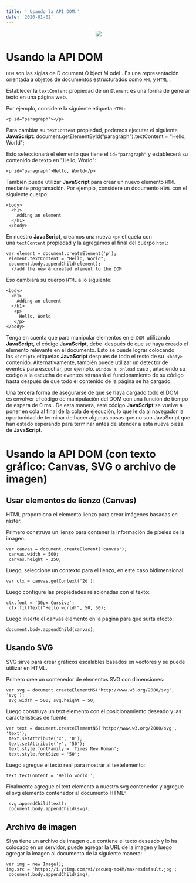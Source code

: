 ```yaml
---
title: ' Usando la API DOM.'
date: '2020-01-02'
---
```



<div markdown='1' align='center'>
  <img src='./svg/javascript.svg'/>
</div>


# Usando la API DOM

`DOM` son las siglas de D ocument O bject M odel . Es una representación orientada a objetos de documentos estructurados como `XML` y `HTML` .

Establecer la `textContent` propiedad de un `Element` es una forma de generar texto en una página web.

Por ejemplo, considere la siguiente etiqueta `HTML`:

    <p id="paragraph"></p> 

Para cambiar su `textContent` propiedad, podemos ejecutar el siguiente **JavaScript**:
     document.getElementById("paragraph").textContent = "Hello, World"; 

Esto seleccionará el elemento que tiene el `id="paragraph"` y establecerá su contenido de texto en "Hello, World":

    <p id="paragraph">Hello, World</p> 

También puede utilizar **JavaScript** para crear un nuevo elemento `HTML` mediante programación. Por ejemplo, considere un documento `HTML` con el siguiente cuerpo:

    <body> 
      <h1>
        Adding an element
      </h1>
     </body> 

En nuestro **JavaScript**, creamos una nueva `<p>` etiqueta con una `textContent` propiedad y la agregamos al final del cuerpo `html`:

    var element = document.createElement('p');
     element.textContent = "Hello, World";
     document.body.appendChild(element); 
      //add the new & created element to the DOM 

Eso cambiará su cuerpo `HTML` a lo siguiente:

    <body> 
      <h1>
        Adding an element
      </h1>
       <p>
         Hello, World
       </p> 
    </body> 

Tenga en cuenta que para manipular elementos en el `DOM `utilizando **JavaScript**, el código **JavaScript**, debe  después de que se haya creado el elemento relevante en el documento. Esto se puede lograr colocando las `<script>`
 etiquetas **JavaScript** después de todo el resto de su  `<body>` contenido. Alternativamente, también puede utilizar un detector de eventos para escuchar, por ejemplo. `window's onload` caso , añadiendo su código a la escucha de eventos retrasará el funcionamiento de su código hasta después de que todo el contenido de la página se ha cargado.

Una tercera forma de asegurarse de que se haya cargado todo el DOM es envolver el código de manipulación del DOM con una función de tiempo de espera de 0 ms . De esta manera, este código **JavaScript** se vuelve a poner en cola al final de la cola de ejecución, lo que le da al navegador la oportunidad de terminar de hacer algunas cosas que no son JavaScript que han estado esperando para terminar antes de atender a esta nueva pieza de **JavaScript**.

# Usando la API DOM (con texto gráfico: Canvas, SVG o archivo de imagen)

## Usar elementos de lienzo (Canvas)

HTML proporciona el elemento lienzo para crear imágenes basadas en ráster.

Primero construya un lienzo para contener la información de píxeles de la imagen.

    var canvas = document.createElement('canvas');
     canvas.width = 500; 
     canvas.height = 250; 

Luego, seleccione un contexto para el lienzo, en este caso bidimensional:

    var ctx = canvas.getContext('2d'); 

Luego configure las propiedades relacionadas con el texto:

    ctx.font = '30px Cursive';
     ctx.fillText("Hello world!", 50, 50); 

Luego inserte el canvas elemento en la página para que surta efecto:

    document.body.appendChild(canvas); 

##  Usando SVG

SVG sirve para crear gráficos escalables basados ​​en vectores y se puede utilizar en HTML.

Primero cree un contenedor de elementos SVG con dimensiones:

    var svg = document.createElementNS('http://www.w3.org/2000/svg', 'svg');
     svg.width = 500; svg.height = 50; 

Luego construya un text elemento con el posicionamiento deseado y las características de fuente:

    var text = document.createElementNS('http://www.w3.org/2000/svg', 'text');
     text.setAttribute('x', '0');
     text.setAttribute('y', '50');
     text.style.fontFamily = 'Times New Roman'; 
     text.style.fontSize = '50'; 

Luego agregue el texto real para mostrar al textelemento:

    text.textContent = 'Hello world!'; 

Finalmente agregue el text elemento a nuestro svg contenedor y agregue el svg elemento contenedor al documento HTML:

     svg.appendChild(text);
     document.body.appendChild(svg); 

## Archivo de imagen

Si ya tiene un archivo de imagen que contiene el texto deseado y lo ha colocado en un servidor, puede agregar la URL de la imagen y luego agregar la imagen al documento de la siguiente manera:

    var img = new Image(); 
    img.src = 'https://i.ytimg.com/vi/zecueq-mo4M/maxresdefault.jpg';
     document.body.appendChild(img); 

